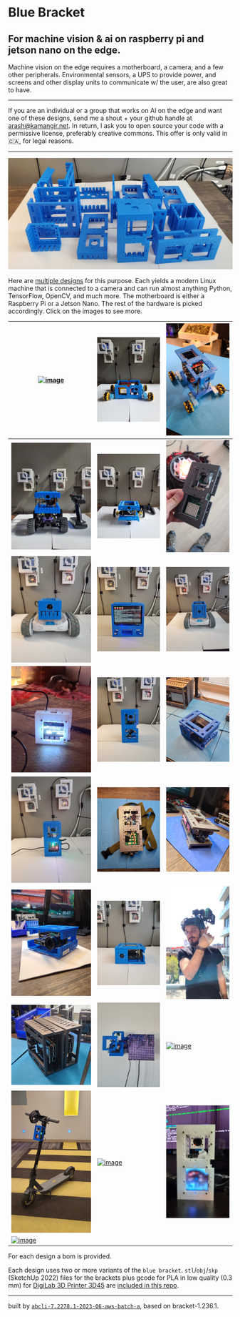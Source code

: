 # Blue Bracket

## For machine vision & ai on raspberry pi and jetson nano on the edge.

Machine vision on the edge requires a motherboard, a camera, and a few other peripherals. Environmental sensors, a UPS to provide power, and screens and other display units to communicate w/ the user, are also great to have.

---

If you are an individual or a group that works on AI on the edge and want one of these designs, send me a shout + your github handle at [arash@kamangir.net](mailto:arash@kamangir.net?subject=blue%20brackets). In return, I ask you to open source your code with a permissive license, preferably creative commons. This offer is only valid in 🇨🇦, for legal reasons.

---

[![image](images/marquee.jpg)](brackets)

Here are [multiple designs](designs) for this purpose. Each yields a modern Linux machine that is connected to a camera and can run almost anything Python, TensorFlow, OpenCV, and much more. The motherboard is either a Raspberry Pi or a Jetson Nano. The rest of the hardware is picked accordingly. Click on the images to see more.

| [![image](images/2x13x9-1.jpg)](designs/2x13x9.md) | [![image](images/blue-buggy-1.jpg)](designs/blue-buggy.md) | [![image](images/blue-buggy-2-1.jpg)](designs/blue-buggy-2.md) |
| --- | --- | --- |
| [![image](images/blue-donkey-1.jpg)](designs/blue-donkey.md) | [![image](images/blue-jetbot-1.jpg)](designs/blue-jetbot.md) | [![image](images/blue-sense-1.jpg)](designs/blue-sense.md) |
| [![image](images/blue1-1.jpg)](designs/blue1.md) | [![image](images/blue3-1.jpg)](designs/blue3.md) | [![image](images/blue4-1.jpg)](designs/blue4.md) |
| [![image](images/candle-1.jpg)](designs/candle.md) | [![image](images/chenar-grove-1.jpg)](designs/chenar-grove.md) | [![image](images/chenar-nano-1.jpg)](designs/chenar-nano.md) |
| [![image](images/cube-1.jpg)](designs/cube.md) | [![image](images/dec82-1.jpg)](designs/dec82.md) | [![image](images/dec82q-1.jpg)](designs/dec82q.md) |
| [![image](images/eye_hq-1.jpg)](designs/eye_hq.md) | [![image](images/eye_nano-1.jpg)](designs/eye_nano.md) | [![image](images/helmet-1.jpg)](designs/helmet.md) |
| [![image](images/may26-1.jpg)](designs/may26.md) | [![image](images/nurah-1.jpg)](designs/nurah.md) | [![image](images/portal-23.jpg)](designs/portal.md) |
| [![image](images/scooter-1.jpg)](designs/scooter.md) | [![image](images/skateboard-1.jpg)](designs/skateboard.md) | [![image](images/unicorn-1.jpg)](designs/unicorn.md) |
| [![image](images/white_elephant-1.jpg)](designs/white_elephant.md) |

For each design a bom is provided.

Each design uses two or more variants of the `blue bracket`. `stl`/`obj`/`skp` (SketchUp 2022) files for the brackets plus gcode for PLA in low quality (0.3 mm) for [DigiLab 3D Printer 3D45](https://3pitech.com/products/dremel-digilab-3d45-3d-printer) are [included in this repo](brackets).

---
built by [`abcli-7.2278.1-2023-06-aws-batch-a`](https://github.com/kamangir/awesome-bash-cli), based on bracket-1.236.1.
